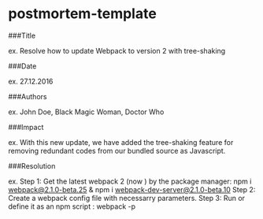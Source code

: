 # postmortem-template

###Title

ex. Resolve how to update Webpack to version 2 with tree-shaking

###Date

ex. 27.12.2016

###Authors

ex. John Doe, Black Magic Woman, Doctor Who

###Impact

ex. With this new update, we have added the tree-shaking feature for removing redundant codes from our bundled source as Javascript.

###Resolution

ex.
Step 1: Get the latest webpack 2 (now ) by the package manager: npm i webpack@2.1.0-beta.25 & npm i webpack-dev-server@2.1.0-beta.10
Step 2: Create a webpack config file with necessarry parameters.
Step 3: Run or define it as an npm script : webpack -p
